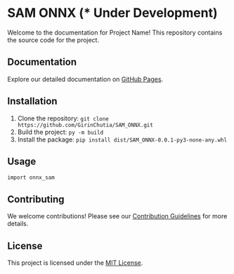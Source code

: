# SAM ONNX (* Under Development)

Welcome to the documentation for Project Name! This repository contains the source code for the project.

## Documentation

Explore our detailed documentation on [GitHub Pages](https://girinchutia.github.io/SAM_ONNX/).

## Installation

1. Clone the repository: `git clone https://github.com/GirinChutia/SAM_ONNX.git`
2. Build the project: `py -m build`
3. Install the package: `pip install dist/SAM_ONNX-0.0.1-py3-none-any.whl`

## Usage

```
import onnx_sam
```

## Contributing

We welcome contributions! Please see our [Contribution Guidelines](CONTRIBUTING.md) for more details.

## License

This project is licensed under the [MIT License](LICENSE).
